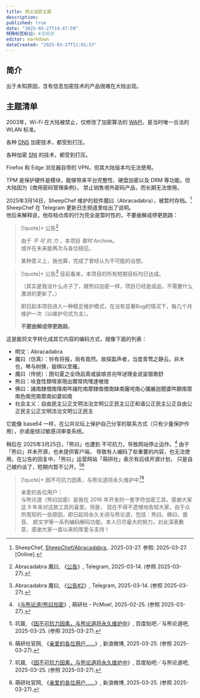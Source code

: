 ```yaml
---
title: 禁止加密主题
description:
published: true
date: "2025-03-27T14:47:59"
特殊标签标记: #无标签
editor: markdown
dateCreated: "2025-03-27T11:01:57"
---
```


## 简介

出于未知原因，含有信息加密技术的产品很难在大陆出现。

## 主题清单

2003年，Wi-Fi 在大陆被禁止，仅修改了加密算法的 [WAPI](/technology/WAPI.md)，是当时唯一合法的 WLAN 标准。

各种 [DNS](/technology/DNS.md) 加密技术，都受到打压。

各种加密 [SNI](/anti-censorship/域前置.md#将-sni-加密) 的技术，都受到打压。

Firefox 和 Edge 浏览器自带的 VPN，但其大陆版本均无法使用。

TPM 是保护硬件是模块，能够带来平台完整性、硬盘加密以及 DRM 等功能。但大陆因为《商用密码管理条例》，
禁止销售境外密码产品，而长期无法使用。

2025年3月14日，SheepChef 维护的软件魔曰（Abracadabra），被暂时存档。[^dabra] SheepChef 在 Telegram 更新日志频道里给出了说明。  
他后来解释说，他存档仓库的行为完全是暂时性的，不要曲解成停更跑路：

[^dabra]: SheepChef, [SheepChef/Abracadabra](https://github.com/SheepChef/Abracadabra),. 2025-03-27. 参照: 2025-03-27. [Online].

> [!quote]+ 公告[^tg233]
>
> 由于 _不 可 抗 力_ ，本项目 _暂时_ Archive。<br>
> 或许在未来能再次与各位相见。
>
> 某种意义上，我也算，完成了曾经认为不可能的设想。

[^tg233]: Abracadabra 魔曰, 《[公告](https://t.me/s/abracadabra_cn?before=233)》, Telegram, 2025-03-14. (参照 2025-03-27).

> [!quote]+ 公告[^tg271]
> 目前看来，本项目的所有短期目标均已达成。
> 
> （其实是我没什么点子了，跟熊曰加密一样，项目已经是成品，不需要什么激进的更新了。）
> 
> 即日起本项目进入一种稳定维护模式，在没有显著Bug的情况下，每几个月维护一次（以维护句式为主）。
>
> **不要曲解成停更跑路**。

[^tg271]: Abracadabra 魔曰, 《[公告#2](https://t.me/s/abracadabra_cn?before=271)》, Telegram, 2025-03-14. (参照 2025-03-27).

这是能将文字转化成其它内容的编码方式，就像下面的列表：

+   明文：Abracadabra
+   魔曰（仿真）：铃有将报，局有竟然。故探盈声者，当度青莺之静云。非木也，琴与树换，振棋以至雁。
+   魔曰（传统）：困句夏之全玚凪斋或骏琅咨兆咩谜理金说宙银歌舒
+   熊曰：呋食性類啽家現出爾常肉嘿達嗷很
+   佛曰：諸南隸僧南降南吽諸陀南摩隸南僧南缽南薩咤南心彌嚴迦聞婆吽願南眾南色南兜南眾南如婆如南
+   社会主义：自由民主公正文明法治文明公正民主公正和谐公正民主公正自由公正民主公正文明法治文明公正民主

它能像 base64 一样，在公共论坛上保护自己分享的联系方式（只有少量保护作用），亦或是绕过敏感词审查系统。

稍后在 2025年3月25日，「熊曰」也遭到 不可抗力，导致网站停止运作。[^95122] 由于「熊曰」并未开源，也未提供客户端，
导致有人编码了些重要的内容，也无法使用。在公告的回复中，「熊曰」运营网站「萌研社」表示有后续开源计划，
只是自己被约谈了，短期内暂不公开。[^57754][^42024]

[^95122]: 《[与熊论道/熊曰加密](https://web.archive.org/web/20250225095122/http://hi.pcmoe.net/)》, 萌研社 - PcMoe!, 2025-02-25. (参照 2025-03-27).

[^57754]: 坑晨, 《[因不可抗力因素，与熊论道将永久维护中](https://tieba.baidu.com/p/9600757754)》, 百度贴吧／与熊论道吧, 2025-03-25. (参照 2025-03-27).

[^42024]: 萌研社官网, 《[亲爱的各位用户……](https://arquivo.pt/wayback/20250327025924/https://m.weibo.cn/detail/5148108397742024)》, 新浪微博, 2025-03-25. (参照 2025-03-27).

> [!quote]+ 因不可抗力因素，与熊论道将永久维护中[^57754][^42024]
>
> 亲爱的各位用户：<br>
> 与熊论道（熊曰加密）是我在 2016 年开发的一套字符加密工具，感谢大家这 9 年来对这款工具的喜爱。但是，
> 现在不得不遗憾地告知大家，由于众所周知的一些原因，即日起将永久关闭与熊论道，包括：熊曰、佛曰、兽音、
> 颜文字等一系列编码解码功能。本人已尽最大的努力，对此深表歉意，感谢大家一直以来的厚爱与支持！
